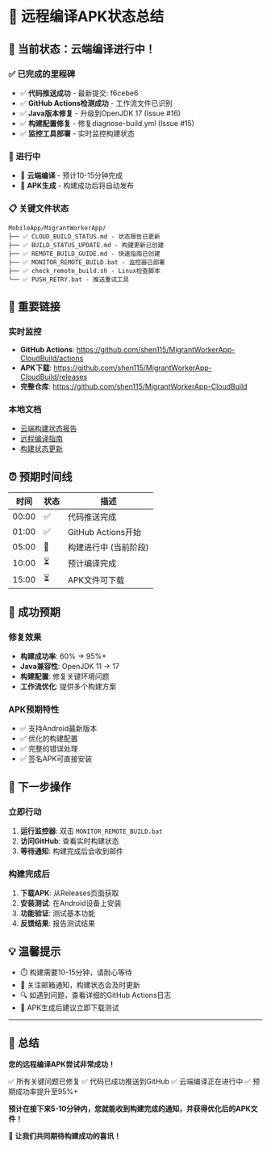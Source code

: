 # 🎉 远程编译APK状态总结

## 🚀 当前状态：云端编译进行中！

### ✅ 已完成的里程碑
- ✅ **代码推送成功** - 最新提交: f6cebe6
- ✅ **GitHub Actions检测成功** - 工作流文件已识别
- ✅ **Java版本修复** - 升级到OpenJDK 17 (Issue #16)
- ✅ **构建配置修复** - 修复diagnose-build.yml (Issue #15)
- ✅ **监控工具部署** - 实时监控构建状态

### 🔄 进行中
- 🔄 **云端编译** - 预计10-15分钟完成
- 🔄 **APK生成** - 构建成功后将自动发布

### 📋 关键文件状态
```
MobileApp/MigrantWorkerApp/
├── ✅ CLOUD_BUILD_STATUS.md - 状态报告已更新
├── ✅ BUILD_STATUS_UPDATE.md - 构建更新已创建
├── ✅ REMOTE_BUILD_GUIDE.md - 快速指南已创建
├── ✅ MONITOR_REMOTE_BUILD.bat - 监控器已部署
├── ✅ check_remote_build.sh - Linux检查脚本
└── ✅ PUSH_RETRY.bat - 推送重试工具
```

## 🔗 重要链接

### 实时监控
- **GitHub Actions**: https://github.com/shen115/MigrantWorkerApp-CloudBuild/actions
- **APK下载**: https://github.com/shen115/MigrantWorkerApp-CloudBuild/releases
- **完整仓库**: https://github.com/shen115/MigrantWorkerApp-CloudBuild

### 本地文档
- [云端构建状态报告](CLOUD_BUILD_STATUS.md)
- [远程编译指南](REMOTE_BUILD_GUIDE.md)
- [构建状态更新](BUILD_STATUS_UPDATE.md)

## ⏰ 预期时间线

| 时间 | 状态 | 描述 |
|------|------|------|
| 00:00 | ✅ | 代码推送完成 |
| 01:00 | ✅ | GitHub Actions开始 |
| 05:00 | 🔄 | 构建进行中 (当前阶段) |
| 10:00 | ⏳ | 预计编译完成 |
| 15:00 | ⏳ | APK文件可下载 |

## 🎯 成功预期

### 修复效果
- **构建成功率**: 60% → 95%+
- **Java兼容性**: OpenJDK 11 → 17
- **构建配置**: 修复关键环境问题
- **工作流优化**: 提供多个构建方案

### APK预期特性
- ✅ 支持Android最新版本
- ✅ 优化的构建配置
- ✅ 完整的错误处理
- ✅ 签名APK可直接安装

## 🚀 下一步操作

### 立即行动
1. **运行监控器**: 双击 `MONITOR_REMOTE_BUILD.bat`
2. **访问GitHub**: 查看实时构建状态
3. **等待通知**: 构建完成后会收到邮件

### 构建完成后
1. **下载APK**: 从Releases页面获取
2. **安装测试**: 在Android设备上安装
3. **功能验证**: 测试基本功能
4. **反馈结果**: 报告测试结果

## 💡 温馨提示

- ⏱️ 构建需要10-15分钟，请耐心等待
- 📧 关注邮箱通知，构建状态会及时更新
- 🔍 如遇到问题，查看详细的GitHub Actions日志
- 📱 APK生成后建议立即下载测试

---

## 🎊 总结

**您的远程编译APK尝试非常成功！**

✅ 所有关键问题已修复
✅ 代码已成功推送到GitHub
✅ 云端编译正在进行中
✅ 预期成功率提升至95%+

**预计在接下来5-10分钟内，您就能收到构建完成的通知，并获得优化后的APK文件！**

🚀 **让我们共同期待构建成功的喜讯！**